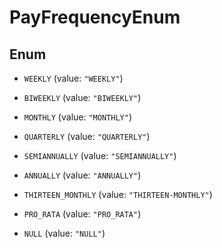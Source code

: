 

# PayFrequencyEnum

## Enum


* `WEEKLY` (value: `"WEEKLY"`)

* `BIWEEKLY` (value: `"BIWEEKLY"`)

* `MONTHLY` (value: `"MONTHLY"`)

* `QUARTERLY` (value: `"QUARTERLY"`)

* `SEMIANNUALLY` (value: `"SEMIANNUALLY"`)

* `ANNUALLY` (value: `"ANNUALLY"`)

* `THIRTEEN_MONTHLY` (value: `"THIRTEEN-MONTHLY"`)

* `PRO_RATA` (value: `"PRO_RATA"`)

* `NULL` (value: `"NULL"`)



